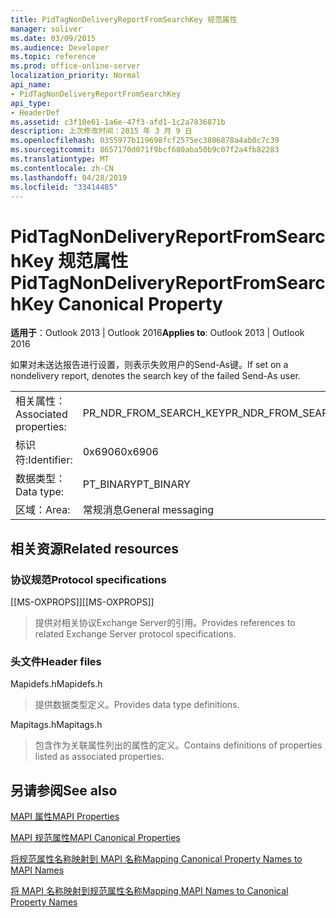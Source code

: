 ```yaml
---
title: PidTagNonDeliveryReportFromSearchKey 规范属性
manager: soliver
ms.date: 03/09/2015
ms.audience: Developer
ms.topic: reference
ms.prod: office-online-server
localization_priority: Normal
api_name:
- PidTagNonDeliveryReportFromSearchKey
api_type:
- HeaderDef
ms.assetid: c3f10e61-1a6e-47f3-afd1-1c2a7836871b
description: 上次修改时间：2015 年 3 月 9 日
ms.openlocfilehash: 0355977b119698fcf2575ec3806878a4ab0c7c39
ms.sourcegitcommit: 8657170d071f9bcf680aba50b9c07f2a4fb82283
ms.translationtype: MT
ms.contentlocale: zh-CN
ms.lasthandoff: 04/28/2019
ms.locfileid: "33414485"
---
```

# <a name="pidtagnondeliveryreportfromsearchkey-canonical-property"></a><span data-ttu-id="7da4c-103">PidTagNonDeliveryReportFromSearchKey 规范属性</span><span class="sxs-lookup"><span data-stu-id="7da4c-103">PidTagNonDeliveryReportFromSearchKey Canonical Property</span></span>

  
  
<span data-ttu-id="7da4c-104">**适用于**：Outlook 2013 | Outlook 2016</span><span class="sxs-lookup"><span data-stu-id="7da4c-104">**Applies to**: Outlook 2013 | Outlook 2016</span></span> 
  
<span data-ttu-id="7da4c-105">如果对未送达报告进行设置，则表示失败用户的Send-As键。</span><span class="sxs-lookup"><span data-stu-id="7da4c-105">If set on a nondelivery report, denotes the search key of the failed Send-As user.</span></span>
  
|||
|:-----|:-----|
|<span data-ttu-id="7da4c-106">相关属性：</span><span class="sxs-lookup"><span data-stu-id="7da4c-106">Associated properties:</span></span>  <br/> |<span data-ttu-id="7da4c-107">PR_NDR_FROM_SEARCH_KEY</span><span class="sxs-lookup"><span data-stu-id="7da4c-107">PR_NDR_FROM_SEARCH_KEY</span></span>  <br/> |
|<span data-ttu-id="7da4c-108">标识符:</span><span class="sxs-lookup"><span data-stu-id="7da4c-108">Identifier:</span></span>  <br/> |<span data-ttu-id="7da4c-109">0x6906</span><span class="sxs-lookup"><span data-stu-id="7da4c-109">0x6906</span></span>  <br/> |
|<span data-ttu-id="7da4c-110">数据类型：</span><span class="sxs-lookup"><span data-stu-id="7da4c-110">Data type:</span></span>  <br/> |<span data-ttu-id="7da4c-111">PT_BINARY</span><span class="sxs-lookup"><span data-stu-id="7da4c-111">PT_BINARY</span></span>  <br/> |
|<span data-ttu-id="7da4c-112">区域：</span><span class="sxs-lookup"><span data-stu-id="7da4c-112">Area:</span></span>  <br/> |<span data-ttu-id="7da4c-113">常规消息</span><span class="sxs-lookup"><span data-stu-id="7da4c-113">General messaging</span></span>  <br/> |
   
## <a name="related-resources"></a><span data-ttu-id="7da4c-114">相关资源</span><span class="sxs-lookup"><span data-stu-id="7da4c-114">Related resources</span></span>

### <a name="protocol-specifications"></a><span data-ttu-id="7da4c-115">协议规范</span><span class="sxs-lookup"><span data-stu-id="7da4c-115">Protocol specifications</span></span>

<span data-ttu-id="7da4c-116">[[MS-OXPROPS]]</span><span class="sxs-lookup"><span data-stu-id="7da4c-116">[[MS-OXPROPS]]</span></span> 
  
> <span data-ttu-id="7da4c-117">提供对相关协议Exchange Server的引用。</span><span class="sxs-lookup"><span data-stu-id="7da4c-117">Provides references to related Exchange Server protocol specifications.</span></span>
    
### <a name="header-files"></a><span data-ttu-id="7da4c-118">头文件</span><span class="sxs-lookup"><span data-stu-id="7da4c-118">Header files</span></span>

<span data-ttu-id="7da4c-119">Mapidefs.h</span><span class="sxs-lookup"><span data-stu-id="7da4c-119">Mapidefs.h</span></span>
  
> <span data-ttu-id="7da4c-120">提供数据类型定义。</span><span class="sxs-lookup"><span data-stu-id="7da4c-120">Provides data type definitions.</span></span>
    
<span data-ttu-id="7da4c-121">Mapitags.h</span><span class="sxs-lookup"><span data-stu-id="7da4c-121">Mapitags.h</span></span>
  
> <span data-ttu-id="7da4c-122">包含作为关联属性列出的属性的定义。</span><span class="sxs-lookup"><span data-stu-id="7da4c-122">Contains definitions of properties listed as associated properties.</span></span>
    
## <a name="see-also"></a><span data-ttu-id="7da4c-123">另请参阅</span><span class="sxs-lookup"><span data-stu-id="7da4c-123">See also</span></span>



[<span data-ttu-id="7da4c-124">MAPI 属性</span><span class="sxs-lookup"><span data-stu-id="7da4c-124">MAPI Properties</span></span>](mapi-properties.md)
  
[<span data-ttu-id="7da4c-125">MAPI 规范属性</span><span class="sxs-lookup"><span data-stu-id="7da4c-125">MAPI Canonical Properties</span></span>](mapi-canonical-properties.md)
  
[<span data-ttu-id="7da4c-126">将规范属性名称映射到 MAPI 名称</span><span class="sxs-lookup"><span data-stu-id="7da4c-126">Mapping Canonical Property Names to MAPI Names</span></span>](mapping-canonical-property-names-to-mapi-names.md)
  
[<span data-ttu-id="7da4c-127">将 MAPI 名称映射到规范属性名称</span><span class="sxs-lookup"><span data-stu-id="7da4c-127">Mapping MAPI Names to Canonical Property Names</span></span>](mapping-mapi-names-to-canonical-property-names.md)

